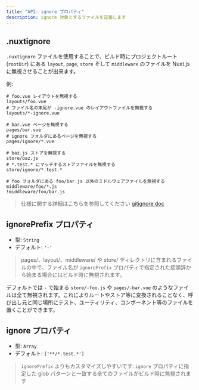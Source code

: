 ```yaml
---
title: "API: ignore プロパティ"
description: ignore 対象とするファイルを定義します
---
```


## .nuxtignore

`.nuxtignore` ファイルを使用することで、ビルド時にプロジェクトルート (`rootDir`) にある `layout`, `page`, `store` そして `middleware` のファイルを Nuxt.js に無視させることが出来ます。

例:

```
# foo.vue レイアウトを無視する
layouts/foo.vue
# ファイル名の末尾が -ignore.vue のレイアウトファイルを無視する
layouts/*-ignore.vue

# bar.vue ページを無視する
pages/bar.vue
# ignore フォルダにあるページを無視する
pages/ignore/*.vue

# baz.js ストアを無視する
store/baz.js
# *.test.* にマッチするストアファイルを無視する
store/ignore/*.test.*

# foo フォルダにある foo/bar.js 以外のミドルウェアファイルを無視する
middleware/foo/*.js
!middleware/foo/bar.js
```

> 仕様に関する詳細はこちらを参照してください [gitignore doc](https://git-scm.com/docs/gitignore)

## ignorePrefix プロパティ

- 型: `String`
- デフォルト: `'-'`

> pages/、layout/、middleware/ や store/ ディレクトリに含まれるファイルの中で、ファイル名が `ignorePrefix` プロパティで指定された接頭辞から始まる場合にはビルド時に無視されます。

デフォルトでは `-` で始まる `store/-foo.js` や `pages/-bar.vue` のようなファイルは全て無視されます。これによりルートやストア等に変換されることなく、呼び出し元と同じ場所にテスト、ユーティリティ、コンポーネント等のファイルを置くことができます。

## ignore プロパティ

- 型: `Array`
- デフォルト: `['**/*.test.*']`

> `ignorePrefix` よりもカスタマイズしやすいです: `ignore` プロパティに指定した glob パターンと一致する全てのファイルがビルド時に無視されます
